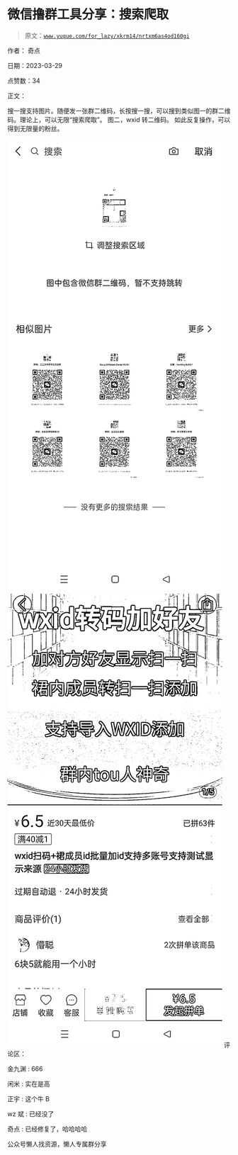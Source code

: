 # 微信撸群工具分享：搜索爬取

> 原文：[`www.yuque.com/for_lazy/xkrm14/nrtxm6as4od160gi`](https://www.yuque.com/for_lazy/xkrm14/nrtxm6as4od160gi)



作者： 奇点



日期：2023-03-29



点赞数：34

<ne-hole id="u1a38b8e3" data-lake-id="u1a38b8e3">

正文：



搜一搜支持图片。随便发一张群二维码，长按搜一搜，可以搜到类似图一的群二维码。理论上，可以无限“搜索爬取”。 图二，wxid 转二维码。 如此反复操作，可以得到无限量的粉丝。



![](img/9eb2ebc6b9445066b5b6220ee6027225.png)  <ne-p id="u3a6ac4ed" data-lake-id="u3a6ac4ed">![](img/3229437d93af510a84112ca1eb542f4b.png)  <ne-hole id="u704279d8" data-lake-id="u704279d8"><ne-p id="uf1d40f31" data-lake-id="uf1d40f31">评论区：



金九渊 : 666



闲米 : 实在是高



正宇 : 这个牛 B



wz 斌 : 已经没了



奇点 : 已经修复了，哈哈哈哈

<ne-hole id="udea4720c" data-lake-id="udea4720c">

公众号懒人找资源，懒人专属群分享

</ne-hole></ne-hole></ne-p></ne-p></ne-hole>